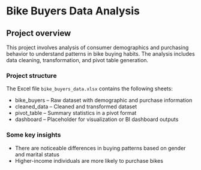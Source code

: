 # Bike Buyers Data Analysis

## Project overview
This project involves analysis of consumer demographics and purchasing behavior to understand patterns in bike buying habits. The analysis includes data cleaning, transformation, and pivot table generation.

### Project structure
The Excel file `bike_buyers_data.xlsx` contains the following sheets:
- bike_buyers – Raw dataset with demographic and purchase information
- cleaned_data – Cleaned and transformed dataset
- pivot_table – Summary statistics in a pivot format
- dashboard – Placeholder for visualization or BI dashboard outputs

### Some key insights
- There are noticeable differences in buying patterns based on gender and marital status
- Higher-income individuals are more likely to purchase bikes
